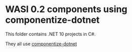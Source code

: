 # WASI 0.2 components using componentize-dotnet

This folder contains .NET 10 projects in C#.

They all use [componentize-dotnet](https://github.com/bytecodealliance/componentize-dotnet) 